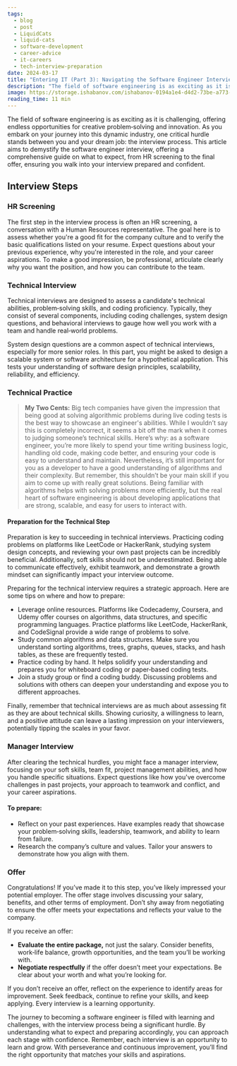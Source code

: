 ```yaml
---
tags:
  - blog
  - post
  - LiquidCats
  - liquid-cats
  - software-development
  - career-advice
  - it-careers
  - tech-interview-preparation
date: 2024-03-17
title: "Entering IT (Part 3): Navigating the Software Engineer Interview Process"
description: "The field of software engineering is as exciting as it is challenging, offering endless opportunities for creative problem‑solving and innovation. As you embark on your journey into this dynamic industry, one critical hurdle stands between you and your dream job: the interview process. This article aims to demystify the software engineer interview, offering a comprehensive guide on what to expect, from HR screening to the final offer, ensuring you walk into your interview prepared and confident."
image: https://storage.ishabanov.com/ishabanov-0194a1e4-d4d2-73be-a773-809a8c58a186/media/IhAfcP3erhsmihp651IhsSJarYMH4iPrBeHLX6FW.jpg
reading_time: 11 min
---
```


The field of software engineering is as exciting as it is challenging, offering endless opportunities for creative problem‑solving and innovation. As you embark on your journey into this dynamic industry, one critical hurdle stands between you and your dream job: the interview process. This article aims to demystify the software engineer interview, offering a comprehensive guide on what to expect, from HR screening to the final offer, ensuring you walk into your interview prepared and confident.

## Interview Steps

### HR Screening

The first step in the interview process is often an HR screening, a conversation with a Human Resources representative. The goal here is to assess whether you're a good fit for the company culture and to verify the basic qualifications listed on your resume. Expect questions about your previous experience, why you're interested in the role, and your career aspirations. To make a good impression, be professional, articulate clearly why you want the position, and how you can contribute to the team.

### Technical Interview

Technical interviews are designed to assess a candidate's technical abilities, problem‑solving skills, and coding proficiency. Typically, they consist of several components, including coding challenges, system design questions, and behavioral interviews to gauge how well you work with a team and handle real‑world problems.

System design questions are a common aspect of technical interviews, especially for more senior roles. In this part, you might be asked to design a scalable system or software architecture for a hypothetical application. This tests your understanding of software design principles, scalability, reliability, and efficiency.

### Technical Practice

> **My Two Cents:**
> Big tech companies have given the impression that being good at solving algorithmic problems during live coding tests is the best way to showcase an engineer's abilities. While I wouldn’t say this is completely incorrect, it seems a bit off the mark when it comes to judging someone’s technical skills. Here’s why: as a software engineer, you’re more likely to spend your time writing business logic, handling old code, making code better, and ensuring your code is easy to understand and maintain.
> Nevertheless, it’s still important for you as a developer to have a good understanding of algorithms and their complexity. But remember, this shouldn’t be your main skill if you aim to come up with really great solutions. Being familiar with algorithms helps with solving problems more efficiently, but the real heart of software engineering is about developing applications that are strong, scalable, and easy for users to interact with.

#### Preparation for the Technical Step

Preparation is key to succeeding in technical interviews. Practicing coding problems on platforms like LeetCode or HackerRank, studying system design concepts, and reviewing your own past projects can be incredibly beneficial. Additionally, soft skills should not be underestimated. Being able to communicate effectively, exhibit teamwork, and demonstrate a growth mindset can significantly impact your interview outcome.

Preparing for the technical interview requires a strategic approach. Here are some tips on where and how to prepare:

- Leverage online resources. Platforms like Codecademy, Coursera, and Udemy offer courses on algorithms, data structures, and specific programming languages. Practice platforms like LeetCode, HackerRank, and CodeSignal provide a wide range of problems to solve.
- Study common algorithms and data structures. Make sure you understand sorting algorithms, trees, graphs, queues, stacks, and hash tables, as these are frequently tested.
- Practice coding by hand. It helps solidify your understanding and prepares you for whiteboard coding or paper‑based coding tests.
- Join a study group or find a coding buddy. Discussing problems and solutions with others can deepen your understanding and expose you to different approaches.

Finally, remember that technical interviews are as much about assessing fit as they are about technical skills. Showing curiosity, a willingness to learn, and a positive attitude can leave a lasting impression on your interviewers, potentially tipping the scales in your favor.

### Manager Interview

After clearing the technical hurdles, you might face a manager interview, focusing on your soft skills, team fit, project management abilities, and how you handle specific situations. Expect questions like how you've overcome challenges in past projects, your approach to teamwork and conflict, and your career aspirations.

#### To prepare:

- Reflect on your past experiences. Have examples ready that showcase your problem‑solving skills, leadership, teamwork, and ability to learn from failure.
- Research the company’s culture and values. Tailor your answers to demonstrate how you align with them.

### Offer

Congratulations! If you’ve made it to this step, you’ve likely impressed your potential employer. The offer stage involves discussing your salary, benefits, and other terms of employment. Don’t shy away from negotiating to ensure the offer meets your expectations and reflects your value to the company.

If you receive an offer:

- **Evaluate the entire package,** not just the salary. Consider benefits, work‑life balance, growth opportunities, and the team you’ll be working with.
- **Negotiate respectfully** if the offer doesn’t meet your expectations. Be clear about your worth and what you’re looking for.

If you don’t receive an offer, reflect on the experience to identify areas for improvement. Seek feedback, continue to refine your skills, and keep applying. Every interview is a learning opportunity.

The journey to becoming a software engineer is filled with learning and challenges, with the interview process being a significant hurdle. By understanding what to expect and preparing accordingly, you can approach each stage with confidence. Remember, each interview is an opportunity to learn and grow. With perseverance and continuous improvement, you’ll find the right opportunity that matches your skills and aspirations.
